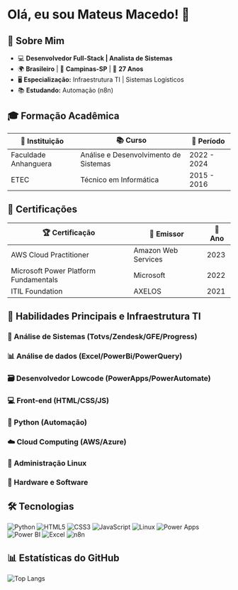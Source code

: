 # Olá, eu sou Mateus Macedo! 👋

## 🤵 Sobre Mim
- 💻 **Desenvolvedor Full-Stack | Analista de Sistemas**  
- 🌍 **Brasileiro** | 🏡 **Campinas-SP**  | 🤵 **27 Anos**
- 🖥️ **Especialização:** Infraestrutura TI | Sistemas Logísticos  
- 📚 **Estudando:** Automação (n8n) 

## 🎓 Formação Acadêmica
<div align="center">
  
| 🏫 Instituição          | 📚 Curso                     | 📅 Período    |
|-------------------------|-----------------------------|--------------|
| Faculdade Anhanguera    | Análise e Desenvolvimento de Sistemas | 2022 - 2024 |
| ETEC                   | Técnico em Informática       | 2015 - 2016  |

</div>

## 📜 Certificações
<div align="center">

| 🏆 Certificação         | 🏢 Emissor                   | 📅 Ano       |
|-------------------------|-----------------------------|--------------|
| AWS Cloud Practitioner  | Amazon Web Services         | 2023         |
| Microsoft Power Platform Fundamentals | Microsoft | 2022         |
| ITIL Foundation         | AXELOS                      | 2021         |

</div>

## 💼 Habilidades Principais e Infraestrutura TI
### 🧠 Análise de Sistemas (Totvs/Zendesk/GFE/Progress)
### 📊 Análise de dados (Excel/PowerBi/PowerQuery)
### 🗃️ Desenvolvedor Lowcode (PowerApps/PowerAutomate) 
### 💻 Front-end (HTML/CSS/JS)
### 🐍 Python (Automação)
### ☁️ Cloud Computing (AWS/Azure)
### 🐧 Administração Linux 
### 🔌 Hardware e Software

## 🛠 Tecnologias
![Python](https://img.shields.io/badge/-Python-3776AB?logo=python&logoColor=white)
![HTML5](https://img.shields.io/badge/-HTML5-E34F26?logo=html5&logoColor=white)
![CSS3](https://img.shields.io/badge/-CSS3-1572B6?logo=css3&logoColor=white)
![JavaScript](https://img.shields.io/badge/-JavaScript-F7DF1E?logo=javascript&logoColor=black)
![Linux](https://img.shields.io/badge/-Linux-FCC624?logo=linux&logoColor=black)
![Power Apps](https://img.shields.io/badge/-Power_Apps-742774?logo=microsoft-powerapps&logoColor=white)
![Power BI](https://img.shields.io/badge/-Power_BI-F2C811?logo=powerbi&logoColor=black)
![Excel](https://img.shields.io/badge/-Excel-217346?logo=microsoftexcel&logoColor=white)
![n8n](https://img.shields.io/badge/-AUTOMAÇÃO(n8n)-00ADEF?logo=n8n&logoColor=white)

## 📊 Estatísticas do GitHub
![Top Langs](https://github-readme-stats.vercel.app/api/top-langs/?username=macedocedo&layout=compact&theme=dracula)
